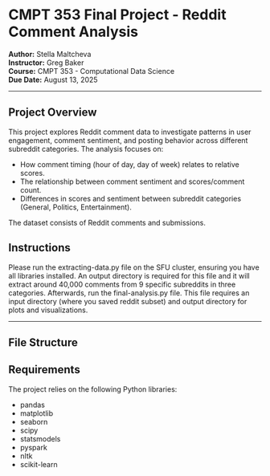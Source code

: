 # CMPT 353 Final Project - Reddit Comment Analysis

**Author:** Stella Maltcheva  
**Instructor:** Greg Baker  
**Course:** CMPT 353 - Computational Data Science  
**Due Date:** August 13, 2025  

---

## Project Overview
This project explores Reddit comment data to investigate patterns in user engagement, comment sentiment, and posting behavior across different subreddit categories. The analysis focuses on:

- How comment timing (hour of day, day of week) relates to relative scores.
- The relationship between comment sentiment and scores/comment count.
- Differences in scores and sentiment between subreddit categories (General, Politics, Entertainment).

The dataset consists of Reddit comments and submissions.

## Instructions
Please run the extracting-data.py file on the SFU cluster, ensuring you have all libraries installed. An output directory is required for this file and it will extract around 40,000 comments from 9 specific subreddits in three categories. Afterwards, run the final-analysis.py file. This file requires an input directory (where you saved reddit subset) and output directory for plots and visualizations.


---

## File Structure
## Requirements
The project relies on the following Python libraries:

- pandas  
- matplotlib  
- seaborn  
- scipy  
- statsmodels  
- pyspark  
- nltk  
- scikit-learn  
